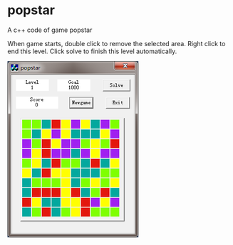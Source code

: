 # popstar

A c++ code of game popstar

When game starts, double click to remove the selected area.
Right click to end this level.
Click solve to finish this level automatically.

![image](https://github.com/hello1tiger/popstar/blob/master/pic.png)
